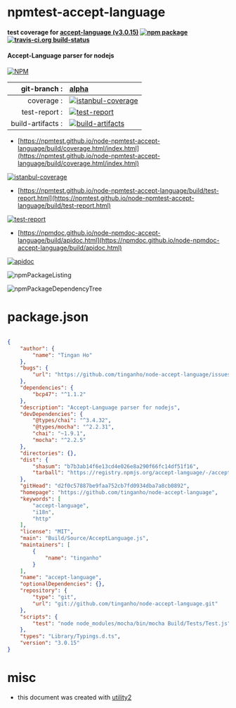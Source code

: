 # npmtest-accept-language

#### test coverage for  [accept-language (v3.0.15)](https://github.com/tinganho/node-accept-language)  [![npm package](https://img.shields.io/npm/v/npmtest-accept-language.svg?style=flat-square)](https://www.npmjs.org/package/npmtest-accept-language) [![travis-ci.org build-status](https://api.travis-ci.org/npmtest/node-npmtest-accept-language.svg)](https://travis-ci.org/npmtest/node-npmtest-accept-language)

#### Accept-Language parser for nodejs

[![NPM](https://nodei.co/npm/accept-language.png?downloads=true&downloadRank=true&stars=true)](https://www.npmjs.com/package/accept-language)

| git-branch : | [alpha](https://github.com/npmtest/node-npmtest-accept-language/tree/alpha)|
|--:|:--|
| coverage : | [![istanbul-coverage](https://npmtest.github.io/node-npmtest-accept-language/build/coverage.badge.svg)](https://npmtest.github.io/node-npmtest-accept-language/build/coverage.html/index.html)|
| test-report : | [![test-report](https://npmtest.github.io/node-npmtest-accept-language/build/test-report.badge.svg)](https://npmtest.github.io/node-npmtest-accept-language/build/test-report.html)|
| build-artifacts : | [![build-artifacts](https://npmtest.github.io/node-npmtest-accept-language/glyphicons_144_folder_open.png)](https://github.com/npmtest/node-npmtest-accept-language/tree/gh-pages/build)|

- [https://npmtest.github.io/node-npmtest-accept-language/build/coverage.html/index.html](https://npmtest.github.io/node-npmtest-accept-language/build/coverage.html/index.html)

[![istanbul-coverage](https://npmtest.github.io/node-npmtest-accept-language/build/screenCapture.buildCi.browser.%252Ftmp%252Fbuild%252Fcoverage.lib.html.png)](https://npmtest.github.io/node-npmtest-accept-language/build/coverage.html/index.html)

- [https://npmtest.github.io/node-npmtest-accept-language/build/test-report.html](https://npmtest.github.io/node-npmtest-accept-language/build/test-report.html)

[![test-report](https://npmtest.github.io/node-npmtest-accept-language/build/screenCapture.buildCi.browser.%252Ftmp%252Fbuild%252Ftest-report.html.png)](https://npmtest.github.io/node-npmtest-accept-language/build/test-report.html)

- [https://npmdoc.github.io/node-npmdoc-accept-language/build/apidoc.html](https://npmdoc.github.io/node-npmdoc-accept-language/build/apidoc.html)

[![apidoc](https://npmdoc.github.io/node-npmdoc-accept-language/build/screenCapture.buildCi.browser.%252Ftmp%252Fbuild%252Fapidoc.html.png)](https://npmdoc.github.io/node-npmdoc-accept-language/build/apidoc.html)

![npmPackageListing](https://npmtest.github.io/node-npmtest-accept-language/build/screenCapture.npmPackageListing.svg)

![npmPackageDependencyTree](https://npmtest.github.io/node-npmtest-accept-language/build/screenCapture.npmPackageDependencyTree.svg)



# package.json

```json

{
    "author": {
        "name": "Tingan Ho"
    },
    "bugs": {
        "url": "https://github.com/tinganho/node-accept-language/issues"
    },
    "dependencies": {
        "bcp47": "^1.1.2"
    },
    "description": "Accept-Language parser for nodejs",
    "devDependencies": {
        "@types/chai": "^3.4.32",
        "@types/mocha": "^2.2.31",
        "chai": "~1.9.1",
        "mocha": "^2.2.5"
    },
    "directories": {},
    "dist": {
        "shasum": "b7b3ab14f6e13cd4e026e8a290f66fc14df51f16",
        "tarball": "https://registry.npmjs.org/accept-language/-/accept-language-3.0.15.tgz"
    },
    "gitHead": "d2f0c57887be9faa752cb7fd0934dba7a8cb0892",
    "homepage": "https://github.com/tinganho/node-accept-language",
    "keywords": [
        "accept-language",
        "i18n",
        "http"
    ],
    "license": "MIT",
    "main": "Build/Source/AcceptLanguage.js",
    "maintainers": [
        {
            "name": "tinganho"
        }
    ],
    "name": "accept-language",
    "optionalDependencies": {},
    "repository": {
        "type": "git",
        "url": "git://github.com/tinganho/node-accept-language.git"
    },
    "scripts": {
        "test": "node node_modules/mocha/bin/mocha Build/Tests/Test.js"
    },
    "types": "Library/Typings.d.ts",
    "version": "3.0.15"
}
```



# misc
- this document was created with [utility2](https://github.com/kaizhu256/node-utility2)
